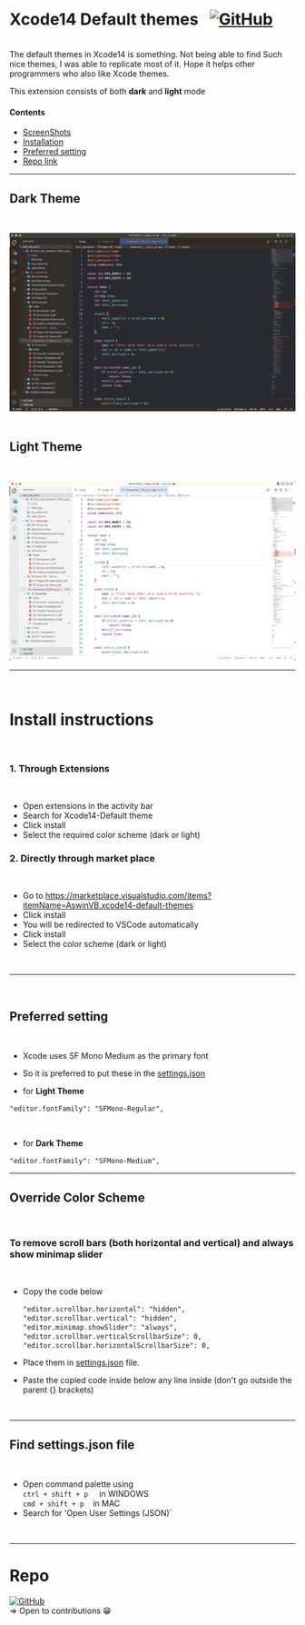 # **Xcode14 Default themes** &nbsp; [![GitHub](https://img.shields.io/badge/github-%23121011.svg?style=for-the-badge&logo=github&logoColor=white)](https://github.com/vbaswin/Xcode14-VScode-Extension)
<br>
The default themes in Xcode14 is something. Not being able to find Such nice themes,
I was able to replicate most of it.
Hope it helps other programmers who also like Xcode themes.

This extension consists of both **dark** and **light** mode

#### **Contents**

- [ScreenShots](#dark-theme)
- [Installation](#install-instructions)
- [Preferred setting](#preferred-setting)
- [Repo link](#repo)


<hr>


## **Dark Theme**
<br>

![Dark theme png](/dark.png)<br>
<br>

## **Light Theme**
<br>


![Light theme png](/light.png)


<hr>
<br>

# **Install instructions**
<br>

### **1. Through Extensions**
<br>

- Open extensions in the activity bar 
- Search for Xcode14-Default theme
- Click install
- Select the required color scheme (dark or light)



### **2. Directly through market place** 
<br>

- Go to https://marketplace.visualstudio.com/items?itemName=AswinVB.xcode14-default-themes
- Click install
- You will be redirected to VSCode automatically
- Click install 
- Select the color scheme (dark or light)


<br>
<hr>
<br>

## **Preferred setting**
<br>

- Xcode uses SF Mono Medium as the primary font 
- So it is preferred to put these in the [settings.json](#find-settingsjson-file) 

- for **Light Theme**
```
"editor.fontFamily": "SFMono-Regular",
``` 
<br>

- for **Dark Theme**
```
"editor.fontFamily": "SFMono-Medium",
``` 
<hr>


## **Override Color Scheme**
<br>

###  **To remove scroll bars (both horizontal and vertical) and always show minimap slider**
<br>

- Copy the code below

    ```
    "editor.scrollbar.horizontal": "hidden",
    "editor.scrollbar.vertical": "hidden",
    "editor.minimap.showSlider": "always",
    "editor.scrollbar.verticalScrollbarSize": 0,
    "editor.scrollbar.horizontalScrollbarSize": 0,
    ```
- Place them in [settings.json](#find-settingsjson-file) file.


- Paste the copied code inside below any line inside (don't go outside the parent {} brackets)

<br>
<hr>

## **Find settings.json file**
<br>

- Open command palette using <br>
    `ctrl + shift + p` &nbsp; &nbsp; in WINDOWS<br>
    `cmd + shift + p`  &nbsp; &nbsp;in MAC
- Search for 'Open User Settings (JSON)`

<br>


<hr>

# Repo

[![GitHub](https://img.shields.io/badge/github-%23121011.svg?style=for-the-badge&logo=github&logoColor=white)](https://github.com/vbaswin/Xcode14-VScode-Extension)
<br>
=> Open to contributions 😁
